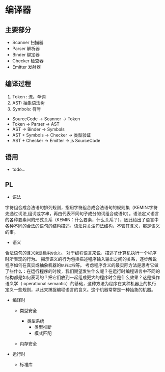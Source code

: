 # 编译器

## 主要部分

- Scanner 扫描器
- Parser 解析器
- Binder 绑定器
- Checker 检查器
- Emitter 发射器

## 编译过程

1. Token : 流，单词
2. AST: 抽象语法树
3. Symbols: 符号

- SourceCode -> Scanner -> Token
- Token -> Parser -> AST
- AST -> Binder -> Symbols
- AST + Symbols -> Checker -> 类型验证
- AST + Checker -> Emitter -> js SourceCode

## 语用

- todo...

## PL

- 语法

字符组合成合法语句排列规则，指用字符组合成合法语句的规则集（KEMIN:字符先通过词法,组词或字串，再由代表不同句子成分的词组合成语句）。语法定义语言的各种要素间的形式关系（KEMIN：什么要素，什么关系？），因此给出了语言中各种不同的合法的语句的结构描述。语法只关注句法结构，不管其含义，那是语义的事。

- 语义

合法语句的含义`就是程序的含义`。 对于编程语言来说，描述了计算机执行一个程序时所表现的行为。 揭示语义的行为包括描述程序输入输出之间的关系，逐步解说程序如何在真实或抽象机器的`执行过程`等。 考虑程序含义的最实际方法是思考它做了些什么：在运行程序的时候，我们期望发生什么呢？在运行时编程语言中不同的结构都是如何表现的？把它们放到一起组成更大的程序时会是什么效果？这是操作语义学（ operational semantic）的基础，这种方法为程序在某种机器上的执行定义一些规则，以此来捕捉编程语言的含义。这个机器常常是一种抽象的机器。

- 编译时

  - 类型安全

    - 类型系统
      - 类型推断
      - 模式匹配

  - 内存安全

- 运行时

  - 标准库
